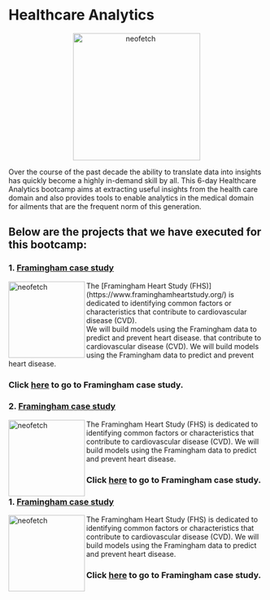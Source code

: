 # Healthcare Analytics
<p align="center">
<img src="https://www.topbots.com/wp-content/uploads/2017/05/enlitic_global_healthcare_1600x700_web-1280x640.jpg" alt="neofetch" align="middle" height="250px">
</p>
Over the course of the past decade the ability to translate data into insights has quickly become a highly in-demand skill by all. This 6-day Healthcare Analytics bootcamp aims at extracting useful insights from the health care domain and also provides tools to enable analytics in the medical domain for ailments that are the frequent norm of this generation.

## Below are the projects that we have executed for this bootcamp:

### 1. [Framingham case study](https://github.com/Rajan316/healthcare-analytics/tree/master/Framingham)

<img src="https://www.news-medical.net/image.axd?picture=2017%2F9%2Fshutterstock_463602482.jpg" alt="neofetch" align="left" height="150px">
The [Framingham Heart Study (FHS)](https://www.framinghamheartstudy.org/) is dedicated to identifying common factors or characteristics that contribute to cardiovascular disease (CVD). <br />
We will build models using the Framingham data to predict and prevent heart disease.
that contribute to cardiovascular disease (CVD). We will build models using the Framingham data to predict and prevent heart disease.
<br />

### Click [here](https://github.com/Rajan316/healthcare-analytics/tree/master/Framingham) to go to Framingham case study.

### 2. [Framingham case study](https://github.com/Rajan316/healthcare-analytics/tree/master/Framingham)

<img src="https://www.news-medical.net/image.axd?picture=2017%2F9%2Fshutterstock_463602482.jpg" alt="neofetch" align="left" height="150px">
The Framingham Heart Study (FHS) is dedicated to identifying common factors or characteristics that contribute to cardiovascular disease (CVD). We will build models using the Framingham data to predict and prevent heart disease. <br />

### Click [here](https://github.com/Rajan316/healthcare-analytics/tree/master/Framingham) to go to Framingham case study.
### 1. [Framingham case study](https://github.com/Rajan316/healthcare-analytics/tree/master/Framingham)

<img src="https://www.news-medical.net/image.axd?picture=2017%2F9%2Fshutterstock_463602482.jpg" alt="neofetch" align="left" height="150px">
The Framingham Heart Study (FHS) is dedicated to identifying common factors or characteristics that contribute to cardiovascular disease (CVD). We will build models using the Framingham data to predict and prevent heart disease. <br />

### Click [here](https://github.com/Rajan316/healthcare-analytics/tree/master/Framingham) to go to Framingham case study.



